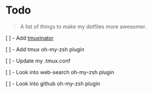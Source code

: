 Todo
====

> A list of things to make my dotfiles more awesomer.

[ ] - Add [tmuxinator](https://github.com/aziz/tmuxinator)

[ ] - Add tmux oh-my-zsh plugin

[ ] - Update my .tmux.conf

[ ] - Look into web-search oh-my-zsh plugin

[ ] - Look into github oh-my-zsh plugin
